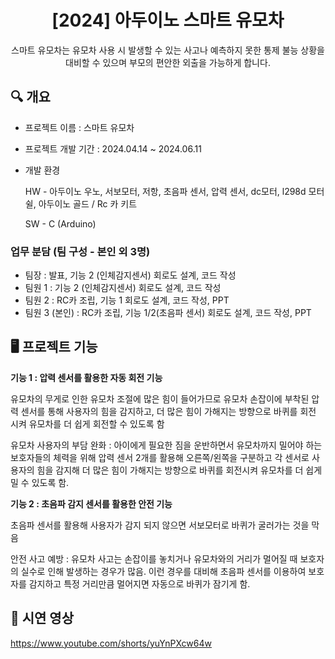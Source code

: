 <div align="center">
<h1>[2024] 아두이노 스마트 유모차 </h1>

스마트 유모차는 유모차 사용 시 발생할 수 있는 사고나 예측하지 못한 통제 불능 상황을 대비할 수 있으며 부모의 편안한 외출을 가능하게 합니다. 
</div>

## 🔍 개요
- 프로젝트 이름 : 스마트 유모차
- 프로젝트 개발 기간 : 2024.04.14 ~ 2024.06.11
- 개발 환경
  
  HW - 아두이노 우노, 서보모터, 저항, 초음파 센서, 압력 센서, dc모터, l298d 모터 쉴, 아두이노 골드 / Rc 카 키트

  SW - C (Arduino)

### 업무 분담 (팀 구성 - 본인 외 3명)
- 팀장 : 발표, 기능 2 (인체감지센서) 회로도 설계, 코드 작성
- 팀원 1 : 기능 2 (인체감지센서) 회로도 설계, 코드 작성
- 팀원 2 :  RC카 조립, 기능 1 회로도 설계, 코드 작성, PPT
- 팀원 3 (본인) : RC카 조립, 기능 1/2(초음파 센서) 회로도 설계, 코드 작성, PPT



## 🖥 프로젝트 기능
**기능 1 : 압력 센서를 활용한 자동 회전 기능**

유모차의 무게로 인한 유모차 조절에 많은 힘이 들어가므로 유모차 손잡이에 부착된 압력 센서를 통해 사용자의 힘을 감지하고, 더 많은 힘이 가해지는 방향으로 바퀴를 회전 시켜 유모차를 더 쉽게 회전할 수 있도록 함

유모차 사용자의 부담 완화 : 아이에게 필요한 짐을 운반하면서 유모차까지 밀어야 하는 보호자들의 체력을 위해 압력 센서 2개를 활용해 오른쪽/왼쪽을 구분하고 각 센서로 사용자의 힘을 감지해 더 많은 힘이 가해지는 방향으로 바퀴를 회전시켜 유모차를 더 쉽게 밀 수 있도록 함. 



**기능 2 : 초음파 감지 센서를 활용한 안전 기능**

초음파 센서를 활용해 사용자가 감지 되지 않으면 서보모터로 바퀴가 굴러가는 것을 막음

안전 사고 예방 : 유모차 사고는 손잡이를 놓치거나 유모차와의 거리가 멀어질 때 보호자의 실수로 인해 발생하는 경우가 많음. 이런 경우를 대비해 초음파 센서를 이용하여 보호자를 감지하고 특정 거리만큼 멀어지면 자동으로 바퀴가 잠기게 함. 




## 🔻 시연 영상
<https://www.youtube.com/shorts/yuYnPXcw64w>
